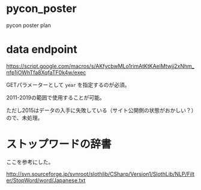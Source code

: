 # pycon_poster
pycon poster plan

# data endpoint

https://script.google.com/macros/s/AKfycbwMLo1rimAtKtKAelMtwjj2xNhm_nfp1jOWhTfa8XqfaTF0k4w/exec

GETパラメーターとして `year` を指定するのが必須。

2011-2019の範囲で使用することが可能。

ただし2015はデータの入手に失敗している（サイト公開側の状態がおかしい？）ので、未処理。
 
# ストップワードの辞書

ここを参考にした。

http://svn.sourceforge.jp/svnroot/slothlib/CSharp/Version1/SlothLib/NLP/Filter/StopWord/word/Japanese.txt


